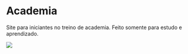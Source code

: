 # Academia
Site para iniciantes no treino de academia. Feito somente para estudo e aprendizado.

<img src="/documents/richard/academia/colagem.jpeg">
